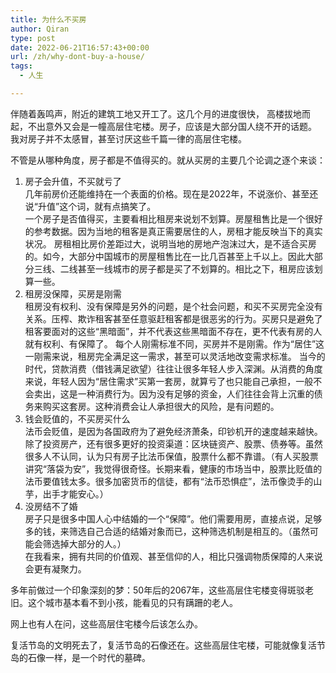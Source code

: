 ```yaml
---
title: 为什么不买房
author: Qiran
type: post
date: 2022-06-21T16:57:43+00:00
url: /zh/why-dont-buy-a-house/
tags:
  - 人生

---
```

伴随着轰鸣声，附近的建筑工地又开工了。这几个月的进度很快， 高楼拔地而起，不出意外又会是一幢高层住宅楼。房子，应该是大部分国人绕不开的话题。  
我对房子并不太感冒，甚至讨厌这些千篇一律的高层住宅楼。

不管是从哪种角度，房子都是不值得买的。就从买房的主要几个论调之逐个来谈：

<ol class="wp-block-list">
  <li>
    房子会升值，不买就亏了<br />几年前房价还能维持在一个表面的价格。现在是2022年，不说涨价、甚至还说“升值”这个词，就有点搞笑了。<br />一个房子是否值得买，主要看相比租房来说划不划算。房屋租售比是一个很好的参考数据。因为当地的租客是真正需要居住的人，房租才能反映当下的真实状况。 房租相比房价差距过大，说明当地的房地产泡沫过大，是不适合买房的。如今，大部分中国城市的房屋租售比在一比几百甚至上千以上。因此大部分三线、二线甚至一线城市的房子都是买了不划算的。相比之下，租房应该划算一些。
  </li>
  <li>
    租房没保障，买房是刚需<br />租房没有权利、没有保障是另外的问题，是个社会问题，和买不买房完全没有关系。压榨、欺诈租客甚至任意驱赶租客都是很恶劣的行为。买房只是避免了租客要面对的这些“黑暗面”，并不代表这些黑暗面不存在，更不代表有房的人就有权利、有保障了。 每个人刚需标准不同，买房并不是刚需。作为“居住”这一刚需来说，租房完全满足这一需求，甚至可以灵活地改变需求标准。 当今的时代，贷款消费（借钱满足欲望）往往让很多年轻人步入深渊。从消费的角度来说，年轻人因为“居住需求”买第一套房，就算亏了也只能自己承担，一般不会卖出，这是一种消费行为。因为没有足够的资金，人们往往会背上沉重的债务来购买这套房。这种消费会让人承担很大的风险，是有问题的。
  </li>
  <li>
    钱会贬值的，不买房买什么<br />法币会贬值，是因为各国政府为了避免经济萧条，印钞机开的速度越来越快。<br />除了投资房产，还有很多更好的投资渠道：区块链资产、股票、债券等。虽然很多人不认同，认为只有房子比法币保值，股票什么都不靠谱。（有人买股票讲究“落袋为安”，我觉得很奇怪。长期来看，健康的市场当中，股票比贬值的法币要值钱太多。很多加密货币的信徒，都有“法币恐惧症”，法币像烫手的山芋，出手才能安心。）
  </li>
  <li>
    没房结不了婚<br />房子只是很多中国人心中结婚的一个“保障”。他们需要用房，直接点说，足够多的钱，来筛选自己合适的结婚对象而已，这种筛选机制是相互的。（虽然可能会筛选掉大部分的人。）<br />在我看来，拥有共同的价值观、甚至信仰的人，相比只强调物质保障的人来说会更有凝聚力。
  </li>
</ol>

多年前做过一个印象深刻的梦：50年后的2067年，这些高层住宅楼变得斑驳老旧。这个城市基本看不到小孩，能看见的只有蹒跚的老人。

网上也有人在问，这些高层住宅楼今后该怎么办。

复活节岛的文明死去了，复活节岛的石像还在。这些高层住宅楼，可能就像复活节岛的石像一样，是一个时代的墓碑。